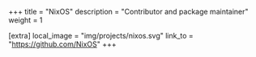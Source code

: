 +++
title = "NixOS"
description = "Contributor and package maintainer"
weight = 1

[extra]
local_image = "img/projects/nixos.svg"
link_to = "https://github.com/NixOS"
+++
